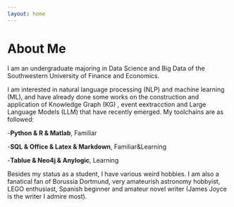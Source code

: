 ```yaml
---
layout: home
---
```

# About Me

I am an undergraduate majoring in Data Science and Big Data of the Southwestern University of Finance and Economics.

I am interested in natural language processing (NLP) and machine learning (ML), and have already done some works on the construction and application of Knowledge Graph (KG) , event eextracction and Large Language Models (LLM) that have recently emerged. My toolchains are as followed: 

-**Python & R & Matlab**, Familiar

-**SQL & Office & Latex & Markdown**, Familiar&Learning

-**Tablue & Neo4j & Anylogic**, Learning

Besides my status as a student, I have various weird hobbies. I am also a fanatical fan of Borussia Dortmund, very amateurish astronomy hobbyist, LEGO enthusiast, Spanish beginner and amateur novel writer (James Joyce is the writer I admire most). 


 



